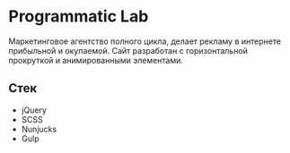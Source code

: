 # Programmatic Lab

Маркетинговое агентство полного цикла, делает рекламу в интернете прибыльной и окупаемой.
Сайт разработан с горизонтальной прокруткой и анимированными элементами.

## Стек

- jQuery
- SCSS
- Nunjucks
- Gulp
